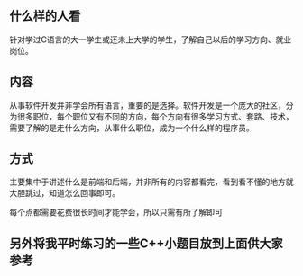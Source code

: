 ## 什么样的人看

针对学过C语言的大一学生或还未上大学的学生，了解自己以后的学习方向、就业岗位。

## 内容

从事软件开发并非学会所有语言，重要的是选择。软件开发是一个庞大的社区，分为很多职位，每个职位又有不同的方向，每个方向有很多学习方式、套路、技术，需要了解的是走什么方向，从事什么职位，成为一个什么样的程序员。

## 方式

主要集中于讲述什么是前端和后端，并非所有的内容都看完，看到看不懂的地方就大胆跳过，知道怎么回事即可。

每个点都需要花费很长时间才能学会，所以只需有所了解即可



## 另外将我平时练习的一些C++小题目放到上面供大家参考